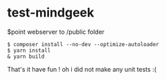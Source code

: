 # test-mindgeek

$point webserver to /public folder
```
$ composer install --no-dev --optimize-autoloader
$ yarn install
& yarn build
```
That's it have fun !
oh i did not make any unit tests :(

